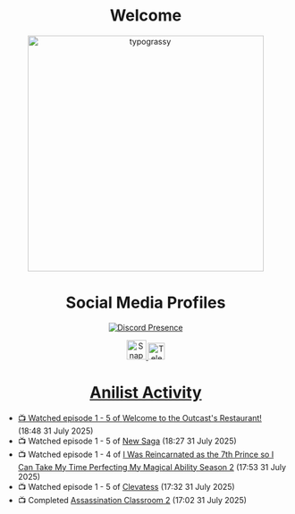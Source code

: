 <div align="center">

# Welcome
<a href="https://github.com/kawarimidoll/typograssy">
    <img alt="typograssy" src="https://typograssy.deno.dev/api?text=%E3%82%88%E3%81%86%E3%81%93%E3%81%9D%E3%81%BF%E3%81%AA%E3%81%95%E3%82%93%20-%20Sheby--&&l0=none&l1=82d9d0&l2=027353&l3=038c4c&l4=01402e&bg=none&frame=none&speed=100&comment=" width="421.99">
</a>

</div>

<div align="center">

# Social Media Profiles

[![Discord Presence](https://lanyard.cnrad.dev/api/612532963938271232)](https://discord.com/users/612532963938271232)


<a href="https://www.snapchat.com/add/a.sheby" title="Snapchat Profile">
    <img src="https://www.freepnglogos.com/uploads/snapchat-logo-png-0.png" width="35" alt="Snapchat Logo" />


<a href="https://t.me/ASheby" title="Telegram Profile">
    <img src="https://www.freepnglogos.com/uploads/telegram-logo-png-0.png" width="30" alt="Telegram Logo" />


</div>

<div align="center">

# Anilist Activity

</div>

<!-- ANILIST_ACTIVITY:start -->

-   📺 Watched episode 1 - 5 of [Welcome to the Outcast's Restaurant!](https://anilist.co/anime/185544) (18:48 31 July 2025)
-   📺 Watched episode 1 - 5 of [New Saga](https://anilist.co/anime/155838) (18:27 31 July 2025)
-   📺 Watched episode 1 - 4 of [I Was Reincarnated as the 7th Prince so I Can Take My Time Perfecting My Magical Ability Season 2](https://anilist.co/anime/178090) (17:53 31 July 2025)
-   📺 Watched episode 1 - 5 of [Clevatess](https://anilist.co/anime/178869) (17:32 31 July 2025)
-   📺 Completed [Assassination Classroom 2](https://anilist.co/anime/21170) (17:02 31 July 2025)

<!-- ANILIST_ACTIVITY:end -->
